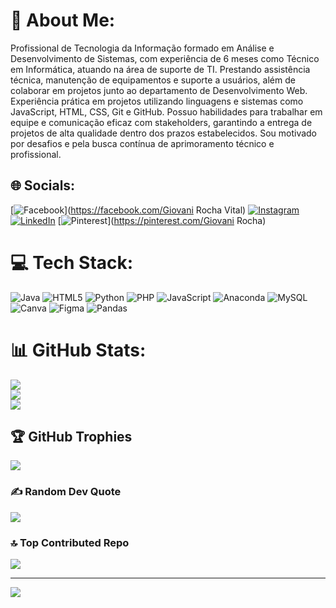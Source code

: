 # 💫 About Me:
Profissional de Tecnologia da Informação formado em Análise e Desenvolvimento de Sistemas, com experiência de 6 meses como Técnico em Informática, atuando na área de suporte de TI. Prestando assistência técnica, manutenção de equipamentos e suporte a usuários, além de colaborar em projetos junto ao departamento de Desenvolvimento Web. Experiência prática em projetos utilizando linguagens e sistemas como JavaScript, HTML, CSS, Git e GitHub. Possuo habilidades para trabalhar em equipe e comunicação eficaz com stakeholders, garantindo a entrega de projetos de alta qualidade dentro dos prazos estabelecidos. Sou motivado por desafios e pela busca contínua de aprimoramento técnico e profissional.


## 🌐 Socials:
[![Facebook](https://img.shields.io/badge/Facebook-%231877F2.svg?logo=Facebook&logoColor=white)](https://facebook.com/Giovani Rocha Vital) [![Instagram](https://img.shields.io/badge/Instagram-%23E4405F.svg?logo=Instagram&logoColor=white)](https://instagram.com/giovanirocha7) [![LinkedIn](https://img.shields.io/badge/LinkedIn-%230077B5.svg?logo=linkedin&logoColor=white)](https://linkedin.com/in/https://www.linkedin.com/in/giovanirocha-grv/) [![Pinterest](https://img.shields.io/badge/Pinterest-%23E60023.svg?logo=Pinterest&logoColor=white)](https://pinterest.com/Giovani Rocha) 

# 💻 Tech Stack:
![Java](https://img.shields.io/badge/java-%23ED8B00.svg?style=for-the-badge&logo=openjdk&logoColor=white) ![HTML5](https://img.shields.io/badge/html5-%23E34F26.svg?style=for-the-badge&logo=html5&logoColor=white) ![Python](https://img.shields.io/badge/python-3670A0?style=for-the-badge&logo=python&logoColor=ffdd54) ![PHP](https://img.shields.io/badge/php-%23777BB4.svg?style=for-the-badge&logo=php&logoColor=white) ![JavaScript](https://img.shields.io/badge/javascript-%23323330.svg?style=for-the-badge&logo=javascript&logoColor=%23F7DF1E) ![Anaconda](https://img.shields.io/badge/Anaconda-%2344A833.svg?style=for-the-badge&logo=anaconda&logoColor=white) ![MySQL](https://img.shields.io/badge/mysql-%2300000f.svg?style=for-the-badge&logo=mysql&logoColor=white) ![Canva](https://img.shields.io/badge/Canva-%2300C4CC.svg?style=for-the-badge&logo=Canva&logoColor=white) ![Figma](https://img.shields.io/badge/figma-%23F24E1E.svg?style=for-the-badge&logo=figma&logoColor=white) ![Pandas](https://img.shields.io/badge/pandas-%23150458.svg?style=for-the-badge&logo=pandas&logoColor=white)
# 📊 GitHub Stats:
![](https://github-readme-stats.vercel.app/api?username=Giovanirock&theme=vision-friendly-dark&hide_border=false&include_all_commits=false&count_private=false)<br/>
![](https://github-readme-streak-stats.herokuapp.com/?user=Giovanirock&theme=vision-friendly-dark&hide_border=false)<br/>
![](https://github-readme-stats.vercel.app/api/top-langs/?username=Giovanirock&theme=vision-friendly-dark&hide_border=false&include_all_commits=false&count_private=false&layout=compact)

## 🏆 GitHub Trophies
![](https://github-profile-trophy.vercel.app/?username=Giovanirock&theme=monokai&no-frame=false&no-bg=false&margin-w=4)

### ✍️ Random Dev Quote
![](https://quotes-github-readme.vercel.app/api?type=vetical&theme=radical)

### 🔝 Top Contributed Repo
![](https://github-contributor-stats.vercel.app/api?username=Giovanirock&limit=5&theme=monokai&combine_all_yearly_contributions=true)

---
[![](https://visitcount.itsvg.in/api?id=Giovanirock&icon=6&color=7)](https://visitcount.itsvg.in)

<!-- Proudly created with GPRM ( https://gprm.itsvg.in ) -->
